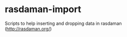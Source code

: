 rasdaman-import
===============

Scripts to help inserting and dropping data in rasdaman (http://rasdaman.org/)

